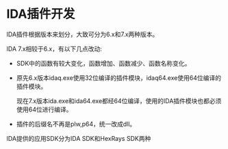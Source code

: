 # IDA插件开发
IDA插件根据版本来划分，大致可分为6.x和7.x两种版本。

IDA 7.x相较于6.x，有以下几点改动:

- SDK中的函数有较大变化，函数增加、函数减少、函数名称变化。

- 原先6.x版本idaq.exe使用32位编译的插件模块，idaq64.exe使用64位编译的插件模块。

  现在7.x版本ida.exe和ida64.exe都经64位编译，使用的IDA插件模块也都必须使用64位进行编译。

- 插件的后缀名不再是plw,p64，统一改成dll。



IDA提供的应用SDK分为IDA SDK和HexRays SDK两种